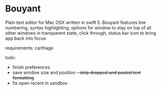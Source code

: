 # Bouyant
Plain text editor for Mac OSX written in swift 5. Bouyant features line numbering, syntax highlighting, options for window to stay on top of all other windows in transparent state, click through, status bar icon to bring app back into focus

requirements: carthage

todo:

- finish preferences
- save window size and position
~~- strip dropped and pasted text formatting~~
- fix open recent in sandbox
